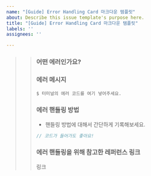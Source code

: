 ```yaml
---
name: "[Guide] Error Handling Card 마크다운 템플릿"
about: Describe this issue template's purpose here.
title: "[Guide] Error Handling Card 마크다운 템플릿"
labels: ''
assignees: ''

---
```


> > ### 어떤 에러인가요?
> > ### 에러 메시지
> > ```shell
> > $ 터미널의 에러 코드를 여기 넣어주세요.
> > ```
> > 
> > 
> >     
> >       
> >     
> > 
> >       
> >     
> > 
> >     
> >   
> > ### 에러 핸들링 방법
> > 
> > * 핸들링 방법에 대해서 간단하게 기록해보세요.
> > 
> > ```js
> > // 코드가 들어가도 좋아요!
> > ```
> > 
> > 
> >     
> >       
> >     
> > 
> >       
> >     
> > 
> >     
> >   
> > ### 에러 핸들링을 위해 참고한 레퍼런스 링크
> > 링크
